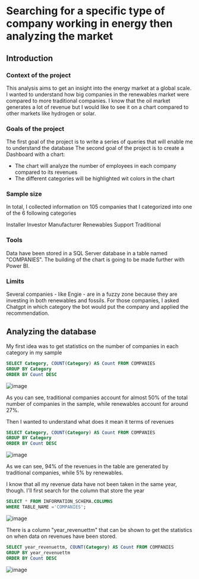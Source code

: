 # Searching for a specific type of company working in energy then analyzing the market

## Introduction

### Context of the project
This analysis aims to get an insight into the energy market at a global scale. 
I wanted to understand how big companies in the renewables market were compared to more traditional companies.
I know that the oil market generates a lot of revenue but I would like to see it on a chart compared to other markets like hydrogen or solar.

### Goals of the project
The first goal of the project is to write a series of queries that will enable me to understand the database
The second goal of the project is to create a Dashboard with a chart:
 - The chart will analyze the number of employees in each company compared to its revenues
 - The different categories will be highlighted wit colors in the chart 

### Sample size 
In total, I collected information on 105 companies that I categorized into one of the 6 following categories

Installer
Investor
Manufacturer
Renewables
Support
Traditional

### Tools 
Data have been stored in a SQL Server database in a table named "COMPANIES".
The building of the chart is going to be made further with Power BI. 

### Limits
Several companies - like Engie - are in a fuzzy zone because they are investing in both renewables and fossils. For those companies, I asked Chatgpt in which category the bot would put the company and applied the recommendation.

## Analyzing the database

My first idea was to get statistics on the number of companies in each category in my sample

```sql
SELECT Category, COUNT(Category) AS Count FROM COMPANIES
GROUP BY Category
ORDER BY Count DESC
```
![image](https://github.com/aherpinfr/analyzingenergymarket/assets/89163892/aa6ef1f1-e48e-42b8-a687-017e987b46b0)

As you can see, traditional companies account for almost 50% of the total number of companies in the sample, while renewables account for around 27%.

Then I wanted to understand what does it mean it terms of revenues

```sql
SELECT Category, COUNT(Category) AS Count FROM COMPANIES
GROUP BY Category
ORDER BY Count DESC
```
![image](https://github.com/aherpinfr/analyzingenergymarket/assets/89163892/e85a671e-1510-4d65-8807-b35322d30deb)

As we can see,  94% of the revenues in the table are generated by traditional companies, while 5% by renewables.

I know that all my revenue data have not been taken in the same year, though. I'll first search for the column that store the year

```sql
SELECT * FROM INFORMATION_SCHEMA.COLUMNS
WHERE TABLE_NAME ='COMPANIES';
```
![image](https://github.com/aherpinfr/analyzingenergymarket/assets/89163892/60ddaeba-082e-4ede-a235-6e77095cdc38)

There is a column "year_revenuettm" that can be shown to get the statistics on when data on revenues have been stored.

```sql
SELECT year_revenuettm, COUNT(Category) AS Count FROM COMPANIES
GROUP BY year_revenuettm
ORDER BY Count DESC
```

![image](https://github.com/aherpinfr/analyzingenergymarket/assets/89163892/f0cb97e3-4272-4a0c-8969-12a6a361edcd)



